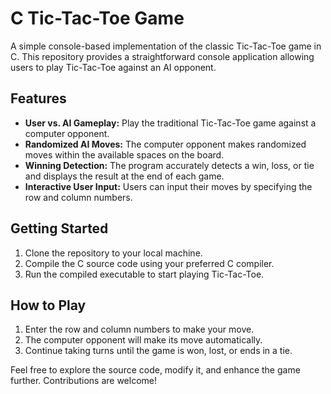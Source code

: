# C Tic-Tac-Toe Game

A simple console-based implementation of the classic Tic-Tac-Toe game in C. This repository provides a straightforward console application allowing users to play Tic-Tac-Toe against an AI opponent.

## Features

- **User vs. AI Gameplay:** Play the traditional Tic-Tac-Toe game against a computer opponent.
- **Randomized AI Moves:** The computer opponent makes randomized moves within the available spaces on the board.
- **Winning Detection:** The program accurately detects a win, loss, or tie and displays the result at the end of each game.
- **Interactive User Input:** Users can input their moves by specifying the row and column numbers.

## Getting Started

1. Clone the repository to your local machine.
2. Compile the C source code using your preferred C compiler.
3. Run the compiled executable to start playing Tic-Tac-Toe.

## How to Play

1. Enter the row and column numbers to make your move.
2. The computer opponent will make its move automatically.
3. Continue taking turns until the game is won, lost, or ends in a tie.

Feel free to explore the source code, modify it, and enhance the game further. Contributions are welcome!

